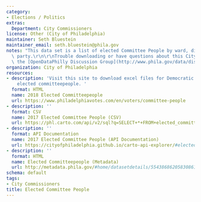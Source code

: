 ```yaml
---
category:
- Elections / Politics
extras:
  Department: City Commissioners
license: Other (City of Philadelphia)
maintainer: Seth Bluestein
maintainer_email: seth.bluestein@phila.gov
notes: "This data set is a list of elected Committee People by ward, division, and\
  \ party.\r\n\r\nTrouble downloading or have questions about this City dataset? Visit\
  \ the [OpenDataPhilly Discussion Group](http://www.phila.gov/data/discuss/)"
organization: City of Philadelphia
resources:
- description: 'Visit this site to download excel files for Democratic and Republican
    elected committeepeople. '
  format: HTML
  name: 2018 Elected Committeepeople
  url: https://www.philadelphiavotes.com/en/voters/committee-people
- description: ''
  format: CSV
  name: 2017 Elected Committee People (CSV)
  url: https://phl.carto.com/api/v2/sql?q=SELECT+*+FROM+elected_committee_people&filename=elected_committee_people&format=csv&skipfields=cartodb_id,the_geom,the_geom_webmercator
- description: ''
  format: API Documentation
  name: 2017 Elected Committee People (API Documentation)
  url: https://cityofphiladelphia.github.io/carto-api-explorer/#elected_committee_people
- description: ''
  format: HTML
  name: Elected Committeepeople (Metadata)
  url: http://metadata.phila.gov/#home/datasetdetails/5543868620583086178c4f82/
schema: default
tags:
- City Commissioners
title: Elected Committee People
---
```

